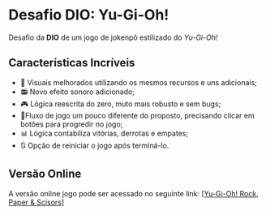 # Desafio DIO: Yu-Gi-Oh!
Desafio da **DIO** de um jogo de jokenpô estilizado do *Yu-Gi-Oh!*

## Características Incríveis
- 🎨 Visuais melhorados utilizando os mesmos recursos e uns adicionais;
- 📻 Novo efeito sonoro adicionado;
- 🎮 Lógica reescrita do zero, muto mais robusto e sem bugs;
- 🚩Fluxo de jogo um pouco diferente do proposto, precisando clicar em botões para progredir no jogo;
- 📊 Lógica contabiliza vitórias, derrotas e empates;
- 🔃 Opção de reiniciar o jogo após terminá-lo.

## Versão Online
A versão online jogo pode ser acessado no seguinte link: [[Yu-Gi-Oh! Rock, Paper & Scisors]](https://rafael-sol.github.io/desafio-yu-gi-oh/)
